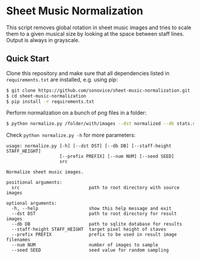 # Sheet Music Normalization
This script removes global rotation in sheet music images and tries to scale them to a given musical size by looking at the space between staff lines. Output is always in grayscale.

## Quick Start
Clone this repository and make sure that all dependencies listed in `requirements.txt` are installed, e.g. using pip:
```bash
$ git clone https://github.com/sonovice/sheet-music-normalization.git
$ cd sheet-music-normalization
$ pip install -r requirements.txt
```
Perform normalization on a bunch of png files in a folder:
```bash
$ python normalize.py /folder/with/images --dst normalized --db stats.sqlite
```

Check `python normalize.py -h` for more parameters:
```
usage: normalize.py [-h] [--dst DST] [--db DB] [--staff-height STAFF_HEIGHT]
                    [--prefix PREFIX] [--num NUM] [--seed SEED]
                    src

Normalize sheet music images.

positional arguments:
  src                          path to root directory with source images

optional arguments:
  -h, --help                   show this help message and exit
  --dst DST                    path to root directory for result images
  --db DB                      path to sqlite database for results
  --staff-height STAFF_HEIGHT  target pixel height of staves
  --prefix PREFIX              prefix to be used in result image filenames
  --num NUM                    number of images to sample
  --seed SEED                  seed value for random sampling
```
